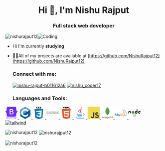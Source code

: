 
<h1 align="center">Hi 👋, I'm Nishu Rajput</h1>
    <h3 align="center">Full stack web developer</h3>
    <img align="right" alt="Coding" width="400" src="https://cdn.dribbble.com/users/1857592/screenshots/3848396/character-typing.gif">      
<p align="left"> <img src="https://komarev.com/ghpvc/?username=nishurajput12&label=Profile%20views&color=0e75b6&style=flat" alt="nishurajput12" /> </p>

- Hi I'm currently **studying**

- 👨‍💻All of my projects are available at [https://github.com/NishuRajput12](https://github.com/NishuRajput12)
      
    <h3 align="left">Connect with me:</h3>
    <p align="left">
    <a href="https://linkedin.com/in/nishu-rajput-b011612a6" target="blank"><img align="center" src="https://raw.githubusercontent.com/rahuldkjain/github-profile-readme-generator/master/src/images/icons/Social/linked-in-alt.svg" alt="nishu-rajput-b011612a6" height="30" width="40" /></a>
    <a href="https://www.leetcode.com/nishu_coder17" target="blank"><img align="center" src="https://raw.githubusercontent.com/rahuldkjain/github-profile-readme-generator/master/src/images/icons/Social/leet-code.svg" alt="nishu_coder17" height="30" width="40" /></a>
    </p>
   <h3 align="left">Languages and Tools:</h3>
<p align="left"> <a href="https://getbootstrap.com" target="_blank" rel="noreferrer"> <img src="https://raw.githubusercontent.com/devicons/devicon/master/icons/bootstrap/bootstrap-plain-wordmark.svg" alt="bootstrap" width="40" height="40"/> </a> <a href="https://www.cprogramming.com/" target="_blank" rel="noreferrer"> <img src="https://raw.githubusercontent.com/devicons/devicon/master/icons/c/c-original.svg" alt="c" width="40" height="40"/> </a> <a href="https://www.w3schools.com/css/" target="_blank" rel="noreferrer"> <img src="https://raw.githubusercontent.com/devicons/devicon/master/icons/css3/css3-original-wordmark.svg" alt="css3" width="40" height="40"/> </a> <a href="https://expressjs.com" target="_blank" rel="noreferrer"> <img src="https://raw.githubusercontent.com/devicons/devicon/master/icons/express/express-original-wordmark.svg" alt="express" width="40" height="40"/> </a> <a href="https://www.w3.org/html/" target="_blank" rel="noreferrer"> <img src="https://raw.githubusercontent.com/devicons/devicon/master/icons/html5/html5-original-wordmark.svg" alt="html5" width="40" height="40"/> </a> <a href="https://www.java.com" target="_blank" rel="noreferrer"> <img src="https://raw.githubusercontent.com/devicons/devicon/master/icons/java/java-original.svg" alt="java" width="40" height="40"/> </a> <a href="https://developer.mozilla.org/en-US/docs/Web/JavaScript" target="_blank" rel="noreferrer"> <img src="https://raw.githubusercontent.com/devicons/devicon/master/icons/javascript/javascript-original.svg" alt="javascript" width="40" height="40"/> </a> <a href="https://www.mongodb.com/" target="_blank" rel="noreferrer"> <img src="https://raw.githubusercontent.com/devicons/devicon/master/icons/mongodb/mongodb-original-wordmark.svg" alt="mongodb" width="40" height="40"/> </a> <a href="https://www.mysql.com/" target="_blank" rel="noreferrer"> <img src="https://raw.githubusercontent.com/devicons/devicon/master/icons/mysql/mysql-original-wordmark.svg" alt="mysql" width="40" height="40"/> </a> <a href="https://nodejs.org" target="_blank" rel="noreferrer"> <img src="https://raw.githubusercontent.com/devicons/devicon/master/icons/nodejs/nodejs-original-wordmark.svg" alt="nodejs" width="40" height="40"/> </a> <a href="https://tailwindcss.com/" target="_blank" rel="noreferrer"> <img src="https://www.vectorlogo.zone/logos/tailwindcss/tailwindcss-icon.svg" alt="tailwind" width="40" height="40"/> </a> </p>

<p><img align="left" src="https://github-readme-stats.vercel.app/api/top-langs?username=nishurajput12&show_icons=true&locale=en&layout=compact" alt="nishurajput12" /></p>

<p>&nbsp;<img align="center" src="https://github-readme-stats.vercel.app/api?username=nishurajput12&show_icons=true&locale=en" alt="nishurajput12" /></p>

<p><img align="center" src="https://github-readme-streak-stats.herokuapp.com/?user=nishurajput12&" alt="nishurajput12" /></p>
 

